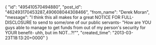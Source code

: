  {
   "id": "495410570494880",
   "post_id": "462493170453287_490608044308466",
   "from_name": "Derek Moran",
   "message": "I think this all makes for a great NOTICE FOR FULL-DISCLOSURE to send to some/one of our public servants- \"How are YOU guys able to manage to get funds from out of my person's security for YOUR benefit- uhh, but im NOT...?!\"",
   "created_time": "2013-03-23T18:13:20+0000"
 }
